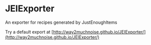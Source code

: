 # JEIExporter
An exporter for recipes generated by JustEnoughItems

Try a default export at [http://way2muchnoise.github.io/JEIExporter/](http://way2muchnoise.github.io/JEIExporter/)